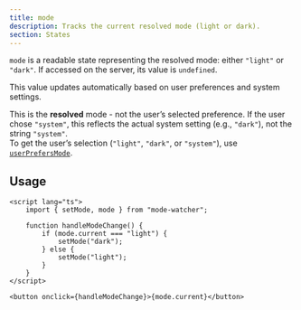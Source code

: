 ```yaml
---
title: mode
description: Tracks the current resolved mode (light or dark).
section: States
---
```


<script>
	import { Callout } from '@svecodocs/kit'
</script>

`mode` is a readable state representing the resolved mode: either `"light"` or `"dark"`. If accessed on the server, its value is `undefined`.

This value updates automatically based on user preferences and system settings.

<Callout variant="info">

This is the **resolved** mode - not the user’s selected preference. If the user chose `"system"`, this reflects the actual system setting (e.g., `"dark"`), not the string `"system"`. <br/> To get the user’s selection (`"light"`, `"dark"`, or `"system"`), use [`userPrefersMode`](/docs/states/user-prefers-mode).

</Callout>

## Usage

```svelte
<script lang="ts">
	import { setMode, mode } from "mode-watcher";

	function handleModeChange() {
		if (mode.current === "light") {
			setMode("dark");
		} else {
			setMode("light");
		}
	}
</script>

<button onclick={handleModeChange}>{mode.current}</button>
```
